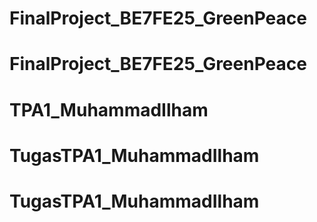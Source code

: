 # FinalProject_BE7FE25_GreenPeace
# FinalProject_BE7FE25_GreenPeace
# TPA1_MuhammadIlham
# TugasTPA1_MuhammadIlham
# TugasTPA1_MuhammadIlham
